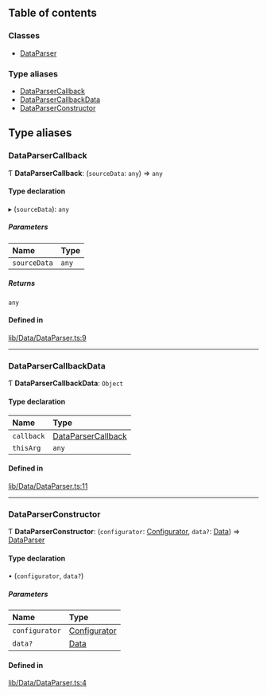 ## Table of contents

### Classes

- [DataParser](../wiki/Class-DataParser)

### Type aliases

- [DataParserCallback](../wiki/Module-lib/Data/DataParser#dataparsercallback)
- [DataParserCallbackData](../wiki/Module-lib/Data/DataParser#dataparsercallbackdata)
- [DataParserConstructor](../wiki/Module-lib/Data/DataParser#dataparserconstructor)

## Type aliases

### DataParserCallback

Ƭ **DataParserCallback**: (`sourceData`: `any`) => `any`

#### Type declaration

▸ (`sourceData`): `any`

##### Parameters

| Name | Type |
| :------ | :------ |
| `sourceData` | `any` |

##### Returns

`any`

#### Defined in

[lib/Data/DataParser.ts:9](https://github.com/P0ulpy/Configurateur-OakAddins/blob/af13efb/src/lib/Data/DataParser.ts#L9)

___

### DataParserCallbackData

Ƭ **DataParserCallbackData**: `Object`

#### Type declaration

| Name | Type |
| :------ | :------ |
| `callback` | [DataParserCallback](../wiki/Module-lib/Data/DataParser#dataparsercallback) |
| `thisArg` | `any` |

#### Defined in

[lib/Data/DataParser.ts:11](https://github.com/P0ulpy/Configurateur-OakAddins/blob/af13efb/src/lib/Data/DataParser.ts#L11)

___

### DataParserConstructor

Ƭ **DataParserConstructor**: (`configurator`: [Configurator](../wiki/Class-Configurator), `data?`: [Data](../wiki/Module-lib/Configurator#data)) => [DataParser](../wiki/Class-DataParser)

#### Type declaration

• (`configurator`, `data?`)

##### Parameters

| Name | Type |
| :------ | :------ |
| `configurator` | [Configurator](../wiki/Class-Configurator) |
| `data?` | [Data](../wiki/Module-lib/Configurator#data) |

#### Defined in

[lib/Data/DataParser.ts:4](https://github.com/P0ulpy/Configurateur-OakAddins/blob/af13efb/src/lib/Data/DataParser.ts#L4)
